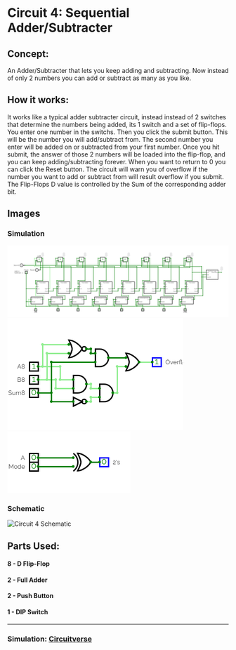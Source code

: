 # Circuit 4: Sequential Adder/Subtracter
## Concept:
An Adder/Subtracter that lets you keep adding and subtracting. Now instead of only 2 numbers you can add or subtract as many as you like.
## How it works:
It works like a typical adder subtracter circuit, instead instead of 2 switches that determine the numbers being added, its 1 switch and a set of flip-flops. You enter one number in the switchs. Then you click the submit button. This will be the number you will add/subtract from. The second number you enter will be added on or subtracted from your first number. Once you hit submit, the answer of those 2 numbers will be loaded into the flip-flop, and you can keep adding/subtracting forever. When you want to return to 0 you can click the Reset button. The circuit will warn you of overflow if the number you want to add or subtract from will result overflow if you submit. The Flip-Flops D value is controlled by the Sum of the corresponding adder bit.

## Images
### Simulation
![Circuit 4 Simulation](Circuit_4_Simulation.png)
![Circuit 4 Simulation: Overflow](Overflow_Logic.png)
![Circuit 4 Simulation: 2's Compliment](2s_Compliment.png)
### Schematic
![Circuit 4 Schematic](Circuit_4_Schematic.png)

## Parts Used:
#### 8 - D Flip-Flop
#### 2 - Full Adder
#### 2 - Push Button
#### 1 - DIP Switch
***
### Simulation: [Circuitverse](https://circuitverse.org/users/266288/projects/sequential-adder-6b3885f1-8d23-4b58-8af6-ee33cb3daf25)
